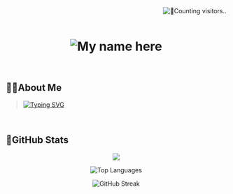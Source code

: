 <img align='right' alt='🔄️Counting visitors..' src='https://visitor-badge.laobi.icu/badge?page_id=jaydev-1510.jaydev-1510&left_color=rgb(0,122,255)&right_color=rgb(13,17,23)' /> 
<br>
<br>
<h1 align='center'>
  <img align='center' alt='My name here' src="https://svg-banners.vercel.app/api?type=luminance&text1=Hey,%20I'm%20Jaydev&width=800&height=200"/> 
</h1>
<br>

## 🤘🏻About Me


> <a href="https://git.io/typing-svg"><img src="https://readme-typing-svg.herokuapp.com?font=Space+Mono&weight=100%&pause=1000&color=E1E1E1&center=true&vCenter=true&width=900&lines=%F0%9F%8E%93+I+am+currently+a+high+school+student.;%F0%9F%8C%B1+I+am+a+curious+and+lifelong+learner.;%F0%9F%91%A8%F0%9F%8F%BB%E2%80%8D%F0%9F%92%BB+I+am+an+aspiring+programmer.;%F0%9F%9B%A0%EF%B8%8F+I+enjoy+hacking+on+new+projects." alt="Typing SVG" /></a>
<br>

## 🚀GitHub Stats

<p align="center">
  <img src="https://github-readme-stats.vercel.app/api?username=Jaydev-1510&hide_border=true&count_private=true&show_icons=true&bg_color=90,0d111700,fff&text_color=fff&border_radius=20" style="max-width: 100%; height: auto">
</p>
<p align="center">
  <img src="https://github-readme-stats.vercel.app/api/top-langs/?username=Jaydev-1510&hide_border=true&layout=compact&bg_color=90,0d111700,fff&text_color=fff&border_radius=20" style="max-width: 100%; height: auto;" alt="Top Languages">
</p>
<p align="center">
  <img src="https://nirzak-streak-stats.vercel.app/?user=Jaydev-1510&theme=transparent&hide_border=true&border_radius=20&short_numbers=true&card_width=&card_height=" alt="GitHub Streak" />
</p>
